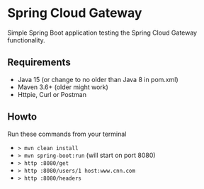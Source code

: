 # Spring Cloud Gateway
Simple Spring Boot application testing the Spring Cloud Gateway functionality.

## Requirements
* Java 15 (or change to no older than Java 8 in pom.xml)
* Maven 3.6+ (older might work)
* Httpie, Curl or Postman 

## Howto
Run these commands from your terminal
* `> mvn clean install`
* `> mvn spring-boot:run` (will start on port 8080) 
* `> http :8080/get`
* `> http :8080/users/1 host:www.cnn.com`
* `> http :8080/headers`